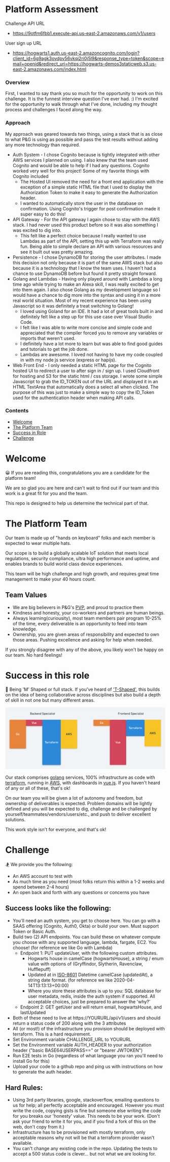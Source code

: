 # Platform Assessment

Challenge API URL
- https://9otfm6fbb1.execute-api.us-east-2.amazonaws.com/v1/users

User sign up URL
- https://hogwarts1.auth.us-east-2.amazoncognito.com/login?client_id=6g9agk3ovdpv56vkqi2ri0j5l9&response_type=token&scope=email+openid&redirect_uri=https://hogwarts-demos3staticweb.s3.us-east-2.amazonaws.com/index.html


### Overview

First, I wanted to say thank you so much for the opportunity to work on this challenge.  It is the funnest
interview question I've ever had. :) I'm excited for the opportunity to walk through what I've done, including
my thought process and challenges I faced along the way.

### Approach

My approach was geared towards two things, using a stack that is as close to what P&G is using as possible and 
pass the test results without adding any more technology than required. 

- Auth System - I chose Cognito because is tightly integrated with other AWS services I planned on using. I also 
knew that the team used Cognito and would be able to help if I had any questions. Cognito worked very well for this
project! Some of my favorite things with Cognito included
    - The Hosted UI removed the need for a front end application with the exception of a simple static HTML file that
    I used to display the Authorization Token to make it easy to generate the Authorization header.
    - I wanted to automatically store the user in the database on confirmation. Using Cognito's trigger for post
    confirmation made it super easy to do this!
- API Gateway - For the API gateway I again chose to stay with the AWS stack. I had never used this product before so
it was also something I was excited to dig into.  
    - This felt like a perfect choice because I really wanted to use Lambdas as part of the API, setting this up with
    Terraform was really fun.  Being able to simple declare an API with various resources and see it built out was
    pretty amazing.
- Persistence - I chose DynamoDB for storing the user attributes. I made this decision not only because it is part of the same
AWS stack but also because it is a technology that I know the team uses.  I haven't had a chance to use DynamoDB before 
but found it pretty straight forward.
- Golang and Lambdas - Having only played around with Lambdas a long time ago while trying to make an Alexa skill, I was
really excited to get into them again.  I also chose Golang as my development language so I would have a chance to dig
more into the syntax and using it in a more real world situation.  Most of my recent experience has been using Javascript
so it was definitely a treat switching to Golang!
    - I loved using Goland for an IDE.  It had a lot of great tools built in and definitely felt like a step up for this
    use case over Visual Studio Code.
    - I felt like I was able to write more concise and simple code and appreciated that the compiler forced you to remove
    any variables or imports that weren't used.  
    - I definitely have a lot more to learn but was able to find good guides and tutorials to get the job done.
    - Lambdas are awesome.  I loved not having to have my code coupled in with my node js service (express or hapijs).
- Web Front End - I only needed a static HTML page for the Cognito hosted UI to redirect a user to after sign in / sign
up.  I used Cloudfront for hosting and S3 for the static html / css storage.  I wrote some simple Javascript to grab the
ID_TOKEN out of the URL and displayed it in an HTML TextArea that automatically does a select all when clicked.  The
purpose of this was just to make a simple way to copy the ID_Token used for the authentication header when making API calls.
    
    



### Contents
- [Welcome](#welcome)
- [The Platform Team](#the-platform-team)
- [Success in Role](#success-in-this-role)
- [Challenge](#challenge)



# Welcome 
😀
If you are reading this, congratulations you are a candidate for the platform team!

We are so glad you are here and can't wait to find out if our team and this work is a great fit for you and the team.

This repo is designed to help us determine the technical part of that.

# The Platform Team
Our team is made up of "hands on keyboard" folks and each member is expected to wear multiple hats.

Our scope is to build a globally scalable IoT solution that meets local regulations, security compliance,
ultra high performance and uptime, and enables brands to build world class device experiences.

This team will be high challenge and high growth, and requires great time management to make your 40 hours count.

## Team Values
- We are big believers in P&G's [PVP](https://us.pg.com/policies-and-practices/purpose-values-and-principles/), and proud to practice them
- Kindness and honesty, your co-workers and partners are human beings.
- Always learning(curiousity), most team members pair program 10-25% of the time, 
 every deliverable is an opportunity to feed into team knowledge.
 - Ownership, you are given areas of responsibility and expected to own those areas. Pushing excellence and asking for help when needed.
 
If you strongly disagree with any of the above, you likely won't be happy on our team. No hard feelings!

# Success in this role
🚀
Being 'M' Shaped or full stack.  If you've heard of ['T-Shaped'](https://chiefexecutive.net/ideo-ceo-tim-brown-t-shaped-stars-the-backbone-of-ideoaes-collaborative-culture__trashed/), this builds on the idea of being collaborative across disciplines but also build a depth of skill in not one but many different areas.

![m shaped](images/m_shaped.png "M shaped diagram")

Our stack comprises [golang](https://golang.org/) services, 100% infrastructure as code with [terraform](https://www.terraform.io/docs/providers/aws/index.html), running in [AWS](https://aws.amazon.com), with dashboards in [vue.js](https://vuejs.org/). If you haven't heard of any or all of these, that's ok!

On our team you will be given a lot of autonomy and freedom, but ownership of deliverables is expected.
Problem domains will be lightly defined and you will be expected to dig, challenge and be challenged by yourself/teammates/vendors/users/etc., and push to deliver excellent solutions.

This work style isn't for everyone, and that's ok!


 
 # Challenge
 🏂
 We provide you the following:
 - An AWS account to test with
 - As much time as you need (most folks return this within a 1-2 weeks and spend between 2-4 hours)
 - An open back and forth with any questions or concerns you have
 
 ## Success looks like the following:
 - You'll need an auth system, you get to choose here. You can go with a SAAS offering (Cognito, Auth0, Okta) or build your own. Must support Token or Basic Auth.
 - Build two (2) API endpoints. You can build these on whatever compute you choose with any supported language, lambda, fargate, EC2. You choose! (for reference we like Go with Lambda)
    - Endpoint 1: PUT updateUser, with the following custom attributes.
        - Hogwarts house in camelCase (hogwartsHouse), a string / enum value with options of (Gryffindor, Slytherin, Ravenclaw, Hufflepuff)
        - Updated at in [ISO-8601](https://en.wikipedia.org/wiki/ISO_8601) Datetime camelCase (updatedAt), a string date format. (for reference we like 2020-04-14T13:13:13+00:00)
        - Where you store these attributes is up to you: SQL database for user metadata, redis, inside the auth system if supported. All acceptable choices, just be prepared to answer the 'why?'
   - Endpoint 2: GET getUser and will return email, hogwartsHouse, and lastUpdated
- Both of these need to live at https://YOURURL/api/v1/users and should return a status code of 200 along with the 3 attributes
- All (or most!) of the infrastructure you provision should be deployed with terraform. This is a hard requirement.
- Set Environment variable CHALLENGE_URL to YOURURL
- Set the Environment variable AUTH_HEADER to your authorization header ("basic BASE64USERPASS==" or "bearer JWTOKEN")
- Run E2E tests in Go (regardless of what language you ran you'll need to install Go for this)
- Upload your code to a github repo and ping us with instructions on how to generate the auth header.

## Hard Rules:
- Using 3rd party libraries, google, stackoverflow, emailing questions to us for help; all perfectly acceptable and encouraged.
However you must write the code, copying gists is fine but someone else writing the code for you breaks our 'honesty' value. This needs to be your work. (Don't ask your friend to write it for you, and if you find a fork of this on the web, don't copy from it.)
- Infrastructure has to be provisioned with mostly terraform, only acceptable reasons why not will be that a terraform provider wasn't available.
- You can't change any existing code in the repo. Updating the tests to accept a 500 status code is clever... but not what we are looking for.
   
 
